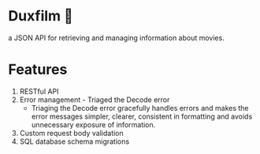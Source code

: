 # Duxfilm 🎦

a JSON API for retrieving and managing information about movies.

# Features

1. RESTful API
2. Error management - Triaged the Decode error
   - Triaging the Decode error gracefully handles errors and makes the error messages simpler, clearer, consistent in formatting and avoids unnecessary exposure of information.
3. Custom request body validation
4. SQL database schema migrations
